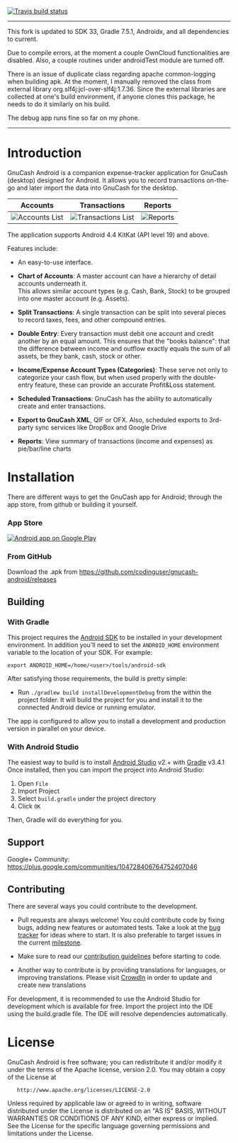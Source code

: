 <a href="https://travis-ci.org/codinguser/gnucash-android" target="_blank">
<img src="https://travis-ci.org/codinguser/gnucash-android.svg?branch=develop" alt="Travis build status" />
</a>

---------------------------------------------------
This fork is updated to SDK 33, Gradle 7.5.1, Androidx, and all dependencies to current.

Due to compile errors, at the moment a couple OwnCloud functionalities are disabled.  Also, a couple 
routines under androidTest module are turned off.

There is an issue of duplicate class regarding apache common-logging when building apk.  At the moment,
I manually removed the class from external library org.slf4j:jcl-over-slf4j:1.7.36.  Since the external libraries
are collected at one's build environment, if anyone clones this package, he needs to do it similarly on his build.

The debug app runs fine so far on my phone.

---------------------------------------------------

# Introduction

GnuCash Android is a companion expense-tracker application for GnuCash (desktop) designed for Android.
It allows you to record transactions on-the-go and later import the data into GnuCash for the desktop.

Accounts            |  Transactions          |  Reports
:-------------------------:|:-------------------------:|:-------------------------:
![Accounts List](docs/images/v2.0.0_home.png)  |  ![Transactions List](docs/images/v2.0.0_transactions_list.png) |  ![Reports](docs/images/v2.0.0_reports.png)

The application supports Android 4.4 KitKat (API level 19) and above.

Features include:

  * An easy-to-use interface.

  * **Chart of Accounts**: A master account can have a hierarchy of detail accounts underneath it.  
    This allows similar account types (e.g. Cash, Bank, Stock) to be grouped into one master account (e.g. Assets).

  * **Split Transactions**: A single transaction can be split into several pieces to record taxes, fees, and other compound entries.

  * **Double Entry**: Every transaction must debit one account and credit another by an equal amount.
    This ensures that the "books balance": that the difference between income and outflow exactly
    equals the sum of all assets, be they bank, cash, stock or other.

  * **Income/Expense Account Types (Categories)**: These serve not only to categorize your cash flow, but when used properly with the double-entry feature, these can provide an accurate Profit&Loss statement.

  * **Scheduled Transactions**: GnuCash has the ability to automatically create and enter transactions.

  * **Export to GnuCash XML**, QIF or OFX. Also, scheduled exports to 3rd-party sync services like DropBox and Google Drive

  * **Reports**: View summary of transactions (income and expenses) as pie/bar/line charts


# Installation

There are different ways to get the GnuCash app for Android; through
the app store, from github or building it yourself.


### App Store

<a href="http://play.google.com/store/apps/details?id=org.gnucash.android">
  <img alt="Android app on Google Play" src="http://developer.android.com/images/brand/en_generic_rgb_wo_60.png" />
</a>

### From GitHub

Download the .apk from https://github.com/codinguser/gnucash-android/releases

## Building

### With Gradle

This project requires the [Android SDK](http://developer.android.com/sdk/index.html)
to be installed in your development environment. In addition you'll need to set
the `ANDROID_HOME` environment variable to the location of your SDK. For example:

    export ANDROID_HOME=/home/<user>/tools/android-sdk

After satisfying those requirements, the build is pretty simple:

* Run `./gradlew build installDevelopmentDebug` from the within the project folder.
It will build the project for you and install it to the connected Android device or running emulator.

The app is configured to allow you to install a development and production version in parallel on your device.

### With Android Studio
The easiest way to build is to install [Android Studio](https://developer.android.com/sdk/index.html) v2.+
with [Gradle](https://www.gradle.org/) v3.4.1
Once installed, then you can import the project into Android Studio:

1. Open `File`
2. Import Project
3. Select `build.gradle` under the project directory
4. Click `OK`

Then, Gradle will do everything for you.

## Support

Google+ Community: https://plus.google.com/communities/104728406764752407046

## Contributing

There are several ways you could contribute to the development.

* Pull requests are always welcome! You could contribute code by fixing bugs, adding new features or automated tests. 
Take a look at the [bug tracker](https://github.com/codinguser/gnucash-android/issues?state=open)
for ideas where to start. It is also preferable to target issues in the current [milestone](https://github.com/codinguser/gnucash-android/milestones). 
* Make sure to read our [contribution guidelines](https://github.com/codinguser/gnucash-android/blob/master/.github/CONTRIBUTING.md) before starting to code. 

* Another way to contribute is by providing translations for languages, or improving translations.
Please visit [CrowdIn](https://crowdin.com/project/gnucash-android) in order to update and create new translations

For development, it is recommended to use the Android Studio for development which is available for free.
Import the project into the IDE using the build.gradle file. The IDE will resolve dependencies automatically.

# License
GnuCash Android is free software; you can redistribute it and/or
modify it under the terms of the Apache license, version 2.0.
You may obtain a copy of the License at

       http://www.apache.org/licenses/LICENSE-2.0

Unless required by applicable law or agreed to in writing, software
distributed under the License is distributed on an "AS IS" BASIS,
WITHOUT WARRANTIES OR CONDITIONS OF ANY KIND, either express or implied.
See the License for the specific language governing permissions and
limitations under the License.
